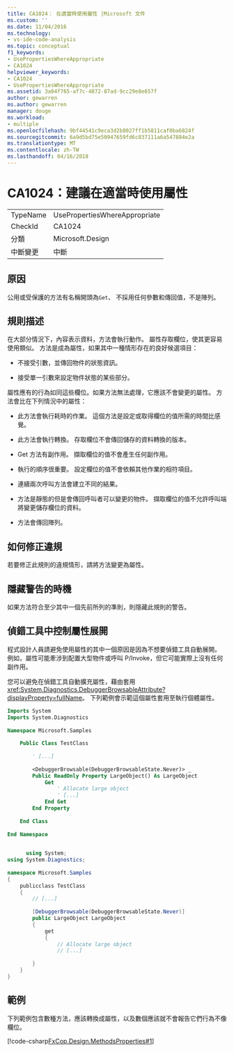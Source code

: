 ```yaml
---
title: CA1024： 在適當時使用屬性 |Microsoft 文件
ms.custom: ''
ms.date: 11/04/2016
ms.technology:
- vs-ide-code-analysis
ms.topic: conceptual
f1_keywords:
- UsePropertiesWhereAppropriate
- CA1024
helpviewer_keywords:
- CA1024
- UsePropertiesWhereAppropriate
ms.assetid: 3a04f765-af7c-4872-87ad-9cc29e8e657f
author: gewarren
ms.author: gewarren
manager: douge
ms.workload:
- multiple
ms.openlocfilehash: 9bf44541c9eca3d2b8027ff1b5811caf0ba6824f
ms.sourcegitcommit: 6a9d5bd75e50947659fd6c837111a6a547884e2a
ms.translationtype: MT
ms.contentlocale: zh-TW
ms.lasthandoff: 04/16/2018
---
```

# <a name="ca1024-use-properties-where-appropriate"></a>CA1024：建議在適當時使用屬性
|||  
|-|-|  
|TypeName|UsePropertiesWhereAppropriate|  
|CheckId|CA1024|  
|分類|Microsoft.Design|  
|中斷變更|中斷|  
  
## <a name="cause"></a>原因  
 公用或受保護的方法有名稱開頭為`Get`、 不採用任何參數和傳回值，不是陣列。  
  
## <a name="rule-description"></a>規則描述  
 在大部分情況下，內容表示資料，方法會執行動作。 屬性存取欄位，使其更容易使用類似。 方法是成為屬性，如果其中一種情形存在的良好候選項目：  
  
-   不接受引數，並傳回物件的狀態資訊。  
  
-   接受單一引數來設定物件狀態的某些部分。  
  
 屬性應有的行為如同這些欄位。如果方法無法處理，它應該不會變更的屬性。 方法會比在下列情況中的屬性：  
  
-   此方法會執行耗時的作業。 這個方法是設定或取得欄位的值所需的時間比感覺。  
  
-   此方法會執行轉換。 存取欄位不會傳回儲存的資料轉換的版本。  
  
-   Get 方法有副作用。 擷取欄位的值不會產生任何副作用。  
  
-   執行的順序很重要。 設定欄位的值不會依賴其他作業的相符項目。  
  
-   連續兩次呼叫方法會建立不同的結果。  
  
-   方法是靜態的但是會傳回呼叫者可以變更的物件。 擷取欄位的值不允許呼叫端將變更儲存欄位的資料。  
  
-   方法會傳回陣列。  
  
## <a name="how-to-fix-violations"></a>如何修正違規  
 若要修正此規則的違規情形，請將方法變更為屬性。  
  
## <a name="when-to-suppress-warnings"></a>隱藏警告的時機  
 如果方法符合至少其中一個先前所列的準則，則隱藏此規則的警告。  
  
## <a name="controlling-property-expansion-in-the-debugger"></a>偵錯工具中控制屬性展開  
 程式設計人員請避免使用屬性的其中一個原因是因為不想要偵錯工具自動展開。 例如，屬性可能牽涉到配置大型物件或呼叫 P/Invoke，但它可能實際上沒有任何副作用。  
  
 您可以避免在偵錯工具自動擴充屬性，藉由套用<xref:System.Diagnostics.DebuggerBrowsableAttribute?displayProperty=fullName>。 下列範例會示範這個屬性套用至執行個體屬性。  
  
```vb  
Imports System   
Imports System.Diagnostics   
  
Namespace Microsoft.Samples   
  
    Public Class TestClass   
  
        ' [...]   
  
        <DebuggerBrowsable(DebuggerBrowsableState.Never)> _   
        Public ReadOnly Property LargeObject() As LargeObject   
            Get   
                ' Allocate large object   
                ' [...]   
            End Get   
        End Property   
  
    End Class   
  
End Namespace  
```  
  
```csharp  
  
      using System;   
using System.Diagnostics;   
  
namespace Microsoft.Samples   
{   
    publicclass TestClass   
    {   
        // [...]   
  
        [DebuggerBrowsable(DebuggerBrowsableState.Never)]   
        public LargeObject LargeObject   
        {   
            get   
            {   
                // Allocate large object   
                // [...]   
  
        }  
    }  
}  
```  
  
## <a name="example"></a>範例  
 下列範例包含數種方法，應該轉換成屬性，以及數個應該就不會報告它們行為不像欄位。  
  
 [!code-csharp[FxCop.Design.MethodsProperties#1](../code-quality/codesnippet/CSharp/ca1024-use-properties-where-appropriate_1.cs)]